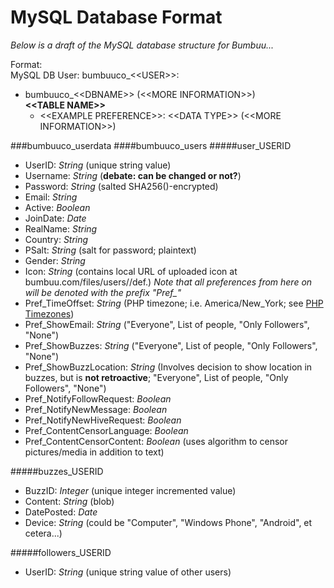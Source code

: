 MySQL Database Format
=====================

_Below is a draft of the MySQL database structure for Bumbuu..._

Format: <br>
MySQL DB User: bumbuuco_&lt;&lt;USER&gt;&gt;:
-	bumbuuco_&lt;&lt;DBNAME&gt;&gt; (&lt;&lt;MORE INFORMATION&gt;&gt;) <br>
	**&lt;&lt;TABLE NAME&gt;&gt;**
	-	&lt;&lt;EXAMPLE PREFERENCE&gt;&gt;: &lt;&lt;DATA TYPE&gt;&gt; (&lt;&lt;MORE INFORMATION&gt;&gt;)


###bumbuuco_userdata
####bumbuuco_users
#####user_USERID
*	UserID: _String_ (unique string value)
*	Username: _String_ (**debate: can be changed or not?**)
*	Password: _String_ (salted SHA256()-encrypted)
*	Email: _String_
*	Active: _Boolean_
*	JoinDate: _Date_
*	RealName: _String_
*	Country: _String_
*	PSalt: _String_ (salt for password; plaintext)
*	Gender: _String_ 
*	Icon: _String_ (contains local URL of uploaded icon at bumbuu.com/files/users/<USERNAME>/def.<EXT>)
_Note that all preferences from here on will be denoted with the prefix "Pref\_"_
*	Pref\_TimeOffset: _String_ (PHP timezone; i.e. America/New_York; see [PHP Timezones](http://php.net/manual/en/timezones.php))
*	Pref\_ShowEmail: _String_ ("Everyone", List of people, "Only Followers", "None")
*	Pref\_ShowBuzzes: _String_ ("Everyone", List of people, "Only Followers", "None")
*	Pref\_ShowBuzzLocation: _String_ (Involves decision to show location in buzzes, but is **not retroactive**; "Everyone", List of people, "Only Followers", "None")
*	Pref\_NotifyFollowRequest: _Boolean_
*	Pref\_NotifyNewMessage: _Boolean_
*	Pref\_NotifyNewHiveRequest: _Boolean_
*	Pref\_ContentCensorLanguage: _Boolean_
*	Pref\_ContentCensorContent: _Boolean_ (uses algorithm to censor pictures/media in addition to text)

#####buzzes_USERID
*	BuzzID: _Integer_ (unique integer incremented value)
*	Content: _String_ (blob)
*	DatePosted: _Date_
*	Device: _String_ (could be "Computer", "Windows Phone", "Android", et cetera...)

#####followers_USERID
*	UserID: _String_ (unique string value of other users)
